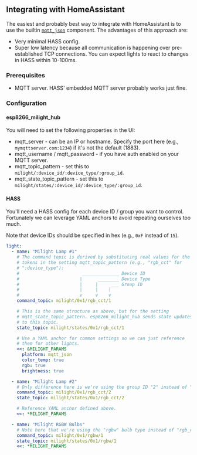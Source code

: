## Integrating with HomeAssistant

The easiest and probably best way to integrate with HomeAssistant is to use the builtin [`mqtt_json`](https://home-assistant.io/components/light.mqtt_json/) component. The advantages of this approach are:

* Very minimal HASS config.
* Super low latency because all communication is happening over pre-established TCP connections. You can expect lights to react to changes in HASS within 10-100ms.

### Prerequisites

* MQTT server. HASS' embedded MQTT server probably works just fine.

### Configuration

#### esp8266_milight_hub

You will need to set the following properties in the UI:

* mqtt_server - can be an IP or hostname. Specify the port here (e.g., `mymqttserver.com:1234`) if it's not the default (1883).
* mqtt_username / mqtt_password - if you have auth enabled on your MQTT server.
* mqtt_topic_pattern - set this to `milight/:device_id/:device_type/:group_id`.
* mqtt_state_topic_pattern - set this to `milight/states/:device_id/:device_type/:group_id`.

#### HASS

You'll need a HASS config for each device ID / group you want to control. Fortunately we can leverage YAML anchors to avoid repeating ourselves too much.

Note that device IDs should be specified in hex (e.g., `0xF` instead of `15`).

```yaml
light: 
  - name: "Milight Lamp #1"
    # The command topic is derived by substituting real values for the
    # tokens in the setting mqtt_topic_pattern (e.g., "rgb_cct" for
    # ":device_type"):
    #                        ______________ Device ID
    #                       |      ________ Device Type
    #                       |     |     ___ Group ID
    #                       |     |    |
    #                       v     v    v
    command_topic: milight/0x1/rgb_cct/1

    # This is the same structure as above, but for the setting
    # mqtt_state_topic_pattern. esp8266_milight_hub sends state updates
    # to this topic.
    state_topic: milight/states/0x1/rgb_cct/1

    # Use a YAML anchor for common settings so we can just reference
    # them for other lights.
    <<: &MILIGHT_PARAMS
      platform: mqtt_json
      color_temp: true
      rgb: true
      brightness: true

  - name: "Milight Lamp #2"
    # Only difference here is we're using the group ID "2" instead of "1".
    command_topic: milight/0x1/rgb_cct/2
    state_topic: milight/states/0x1/rgb_cct/2

    # Reference YAML anchor defined above.
    <<: *MILIGHT_PARAMS

  - name: "Milight RGBW Bulbs"
    # Note here that we're using the "rgbw" bulb type instead of "rgb_cct".
    command_topic: milight/0x1/rgbw/1
    state_topic: milight/states/0x1/rgbw/1
    <<: *MILIGHT_PARAMS
```